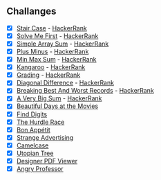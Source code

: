## Challanges

- [x]  [Stair Case](https://github.com/ThiagoBkS/hackerrank-challanges/blob/main/src/main/java/com/hackerrank/StairCase.java) - [HackerRank](https:/www.hackerrank.com/challenges/staircase/problem)
- [x]  [Solve Me First](https://github.com/ThiagoBkS/hackerrank-challanges/blob/main/src/main/java/com/hackerrank/StairCase/SolveMeFirst.java) - [HackerRank](https:/www.hackerrank.com/challenges/solve-me-first/problem)
- [x]  [Simple Array Sum](https://github.com/ThiagoBkS/hackerrank-challanges/blob/main/src/main/java/com/hackerrank/StairCase/SimpleArraySum.java) - [HackerRank](https:/www.hackerrank.com/challenges/simple-array-sum/problem)
- [x]  [Plus Minus](https://github.com/ThiagoBkS/hackerrank-challanges/blob/main/src/main/java/com/hackerrank/StairCase/PlusMinus.java) - [HackerRank](https:/www.hackerrank.com/challenges/plus-minus/problem)
- [x]  [Min Max Sum](https://github.com/ThiagoBkS/hackerrank-challanges/blob/main/src/main/java/com/hackerrank/StairCase/MinMaxSum.java) - [HackerRank](https:/www.hackerrank.com/challenges/mini-max-sum/problem)
- [x]  [Kangaroo](https://github.com/ThiagoBkS/hackerrank-challanges/blob/main/src/main/java/com/hackerrank/StairCase/Kangaroo.java) - [HackerRank](https:/www.hackerrank.com/challenges/kangaroo/problem)
- [x]  [Grading](https://github.com/ThiagoBkS/hackerrank-challanges/blob/main/src/main/java/com/hackerrank/StairCase/Grading.java) - [HackerRank](https:/www.hackerrank.com/challenges/grading/problem)
- [x]  [Diagonal Difference](https://github.com/ThiagoBkS/hackerrank-challanges/blob/main/src/main/java/com/hackerrank/StairCase/DiagonalDifference.java) - [HackerRank](https:/www.hackerrank.com/challenges/diagonal-difference/problem)
- [x]  [Breaking Best And Worst Records](https://github.com/ThiagoBkS/hackerrank-challanges/blob/main/src/main/java/com/hackerrank/StairCase/BreakingBestAndWorstRecords.java) - [HackerRank](https:/www.hackerrank.com/challenges/breaking-best-and-worst-records/problem)
- [x]  [A Very Big Sum](https://github.com/ThiagoBkS/hackerrank-challanges/blob/main/src/main/java/com/hackerrank/StairCase/AVeryBigSum.java) - [HackerRank](https:/www.hackerrank.com/challenges/a-very-big-sum/problem)
- [x]  [Beautiful Days at the Movies](https://www.hackerrank.com/challenges/beautiful-days-at-the-movies/problem)
- [x]  [Find Digits](https://www.hackerrank.com/challenges/find-digits/problem)
- [x]  [The Hurdle Race](https://www.hackerrank.com/challenges/the-hurdle-race/problem)
- [x]  [Bon Appétit](https://www.hackerrank.com/challenges/bon-appetit/problem)
- [x]  [Strange Advertising](https://www.hackerrank.com/challenges/strange-advertising/problem)
- [x]  [Camelcase](https://www.hackerrank.com/challenges/camelcase)
- [x]  [Utopian Tree](https://www.hackerrank.com/challenges/utopian-tree/problem)
- [x]  [Designer PDF Viewer](https://www.hackerrank.com/challenges/designer-pdf-viewer)
- [x]  [Angry Professor](https://www.hackerrank.com/challenges/angry-professor)
